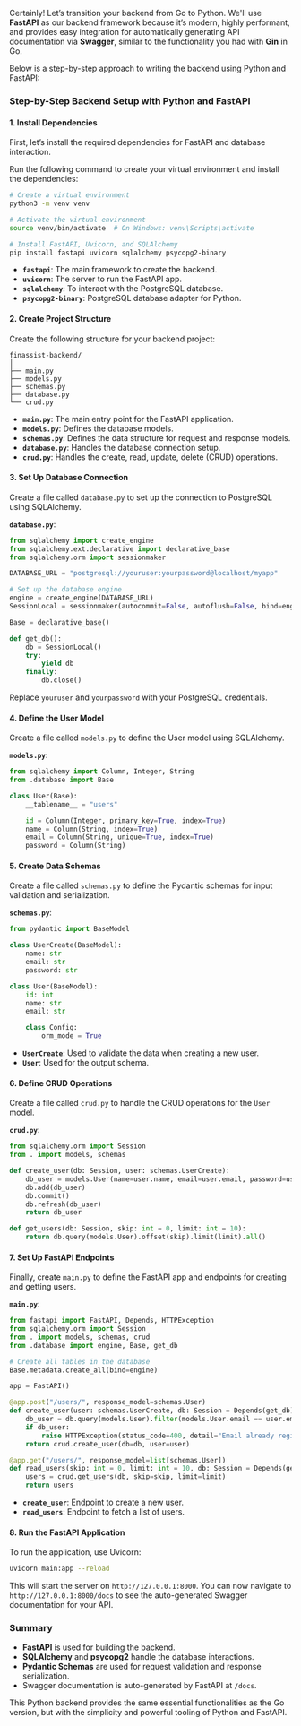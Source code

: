 Certainly! Let’s transition your backend from Go to Python. We'll use **FastAPI** as our backend framework because it’s modern, highly performant, and provides easy integration for automatically generating API documentation via **Swagger**, similar to the functionality you had with **Gin** in Go.

Below is a step-by-step approach to writing the backend using Python and FastAPI:

### Step-by-Step Backend Setup with Python and FastAPI

#### 1. Install Dependencies
First, let’s install the required dependencies for FastAPI and database interaction.

Run the following command to create your virtual environment and install the dependencies:

```sh
# Create a virtual environment
python3 -m venv venv

# Activate the virtual environment
source venv/bin/activate  # On Windows: venv\Scripts\activate

# Install FastAPI, Uvicorn, and SQLAlchemy
pip install fastapi uvicorn sqlalchemy psycopg2-binary
```

- **`fastapi`**: The main framework to create the backend.
- **`uvicorn`**: The server to run the FastAPI app.
- **`sqlalchemy`**: To interact with the PostgreSQL database.
- **`psycopg2-binary`**: PostgreSQL database adapter for Python.

#### 2. Create Project Structure
Create the following structure for your backend project:

```
finassist-backend/
│
├── main.py
├── models.py
├── schemas.py
├── database.py
└── crud.py
```

- **`main.py`**: The main entry point for the FastAPI application.
- **`models.py`**: Defines the database models.
- **`schemas.py`**: Defines the data structure for request and response models.
- **`database.py`**: Handles the database connection setup.
- **`crud.py`**: Handles the create, read, update, delete (CRUD) operations.

#### 3. Set Up Database Connection
Create a file called `database.py` to set up the connection to PostgreSQL using SQLAlchemy.

**`database.py`**:

```python
from sqlalchemy import create_engine
from sqlalchemy.ext.declarative import declarative_base
from sqlalchemy.orm import sessionmaker

DATABASE_URL = "postgresql://youruser:yourpassword@localhost/myapp"

# Set up the database engine
engine = create_engine(DATABASE_URL)
SessionLocal = sessionmaker(autocommit=False, autoflush=False, bind=engine)

Base = declarative_base()

def get_db():
    db = SessionLocal()
    try:
        yield db
    finally:
        db.close()
```
Replace `youruser` and `yourpassword` with your PostgreSQL credentials.

#### 4. Define the User Model
Create a file called `models.py` to define the User model using SQLAlchemy.

**`models.py`**:

```python
from sqlalchemy import Column, Integer, String
from .database import Base

class User(Base):
    __tablename__ = "users"

    id = Column(Integer, primary_key=True, index=True)
    name = Column(String, index=True)
    email = Column(String, unique=True, index=True)
    password = Column(String)
```

#### 5. Create Data Schemas
Create a file called `schemas.py` to define the Pydantic schemas for input validation and serialization.

**`schemas.py`**:

```python
from pydantic import BaseModel

class UserCreate(BaseModel):
    name: str
    email: str
    password: str

class User(BaseModel):
    id: int
    name: str
    email: str

    class Config:
        orm_mode = True
```
- **`UserCreate`**: Used to validate the data when creating a new user.
- **`User`**: Used for the output schema.

#### 6. Define CRUD Operations
Create a file called `crud.py` to handle the CRUD operations for the `User` model.

**`crud.py`**:

```python
from sqlalchemy.orm import Session
from . import models, schemas

def create_user(db: Session, user: schemas.UserCreate):
    db_user = models.User(name=user.name, email=user.email, password=user.password)
    db.add(db_user)
    db.commit()
    db.refresh(db_user)
    return db_user

def get_users(db: Session, skip: int = 0, limit: int = 10):
    return db.query(models.User).offset(skip).limit(limit).all()
```

#### 7. Set Up FastAPI Endpoints
Finally, create `main.py` to define the FastAPI app and endpoints for creating and getting users.

**`main.py`**:

```python
from fastapi import FastAPI, Depends, HTTPException
from sqlalchemy.orm import Session
from . import models, schemas, crud
from .database import engine, Base, get_db

# Create all tables in the database
Base.metadata.create_all(bind=engine)

app = FastAPI()

@app.post("/users/", response_model=schemas.User)
def create_user(user: schemas.UserCreate, db: Session = Depends(get_db)):
    db_user = db.query(models.User).filter(models.User.email == user.email).first()
    if db_user:
        raise HTTPException(status_code=400, detail="Email already registered")
    return crud.create_user(db=db, user=user)

@app.get("/users/", response_model=list[schemas.User])
def read_users(skip: int = 0, limit: int = 10, db: Session = Depends(get_db)):
    users = crud.get_users(db, skip=skip, limit=limit)
    return users
```
- **`create_user`**: Endpoint to create a new user.
- **`read_users`**: Endpoint to fetch a list of users.

#### 8. Run the FastAPI Application
To run the application, use Uvicorn:

```sh
uvicorn main:app --reload
```

This will start the server on `http://127.0.0.1:8000`. You can now navigate to `http://127.0.0.1:8000/docs` to see the auto-generated Swagger documentation for your API.

### Summary
- **FastAPI** is used for building the backend.
- **SQLAlchemy** and **psycopg2** handle the database interactions.
- **Pydantic Schemas** are used for request validation and response serialization.
- Swagger documentation is auto-generated by FastAPI at `/docs`.

This Python backend provides the same essential functionalities as the Go version, but with the simplicity and powerful tooling of Python and FastAPI.
